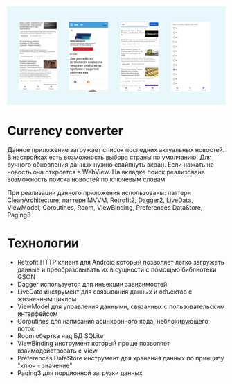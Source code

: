 ![](media/github.png)
# Currency converter

Данное приложение загружает список последних актуальных новостей. В настройках есть возможность выбора страны по умолчанию. Для ручного обновления данных нужно свайпнуть экран. Если нажать на новость она откроется в WebView. На вкладке поиск реализована возможность поиска новостей по ключевым словам

При реализации данного приложения использованы: паттерн CleanArchitecture, паттерн MVVM, Retrofit2, Dagger2, LiveData, ViewModel, Coroutines, Room, ViewBinding, Preferences DataStore, Paging3

# Технологии

* Retrofit HTTP клиент для Android который позволяет легко загружать данные и преобразовывать их в сущности с помощью библиотеки GSON
* Dagger используется для инъекции зависимостей
* LiveData инструмент для связывания данных и объектов с жизненным циклом
* ViewModel для управления данными, связанных с пользовательским интерфейсом
* Coroutines для написания асинхронного кода, неблокирующего поток
* Room обертка над БД SQLite
* ViewBinding инструмент который проще позволяет взаимодействовать с View
* Preferences DataStore  инструмент для хранения данных по принципу "ключ - значение"
* Paging3 для порционной загрузки данных